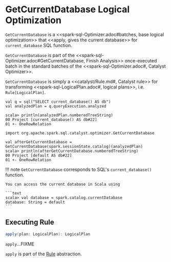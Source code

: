 # GetCurrentDatabase Logical Optimization

`GetCurrentDatabase` is a <<spark-sql-Optimizer.adoc#batches, base logical optimization>> that <<apply, gives the current database>> for `current_database` SQL function.

`GetCurrentDatabase` is part of the <<spark-sql-Optimizer.adoc#GetCurrentDatabase, Finish Analysis>> once-executed batch in the standard batches of the <<spark-sql-Optimizer.adoc#, Catalyst Optimizer>>.

`GetCurrentDatabase` is simply a <<catalyst/Rule.md#, Catalyst rule>> for transforming <<spark-sql-LogicalPlan.adoc#, logical plans>>, i.e. `Rule[LogicalPlan]`.

```text
val q = sql("SELECT current_database() AS db")
val analyzedPlan = q.queryExecution.analyzed

scala> println(analyzedPlan.numberedTreeString)
00 Project [current_database() AS db#22]
01 +- OneRowRelation

import org.apache.spark.sql.catalyst.optimizer.GetCurrentDatabase

val afterGetCurrentDatabase = GetCurrentDatabase(spark.sessionState.catalog)(analyzedPlan)
scala> println(afterGetCurrentDatabase.numberedTreeString)
00 Project [default AS db#22]
01 +- OneRowRelation
```

!!! note
    `GetCurrentDatabase` corresponds to SQL's `current_database()` function.

    You can access the current database in Scala using

    ```text
    scala> val database = spark.catalog.currentDatabase
    database: String = default
    ```

## <span id="apply"> Executing Rule

```scala
apply(plan: LogicalPlan): LogicalPlan
```

`apply`...FIXME

`apply` is part of the [Rule](../catalyst/Rule.md#apply) abstraction.
